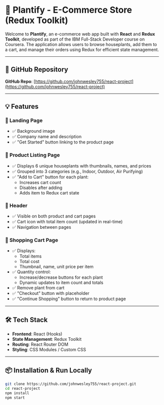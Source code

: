 # 🌿 Plantify - E-Commerce Store (Redux Toolkit)

Welcome to **Plantify**, an e-commerce web app built with **React** and **Redux Toolkit**, developed as part of the IBM Full-Stack Developer course on Coursera. The application allows users to browse houseplants, add them to a cart, and manage their orders using Redux for efficient state management.


---

## 📁 GitHub Repository

**GitHub Repo**: [https://github.com/johnwesley755/react-project](https://github.com/johnwesley755/react-project)

---

## 💡 Features

### 🔸 Landing Page
- ✅ Background image
- ✅ Company name and description
- ✅ "Get Started" button linking to the product page

### 🔸 Product Listing Page
- ✅ Displays 6 unique houseplants with thumbnails, names, and prices
- ✅ Grouped into 3 categories (e.g., Indoor, Outdoor, Air Purifying)
- ✅ "Add to Cart" button for each plant:
  - Increases cart count
  - Disables after adding
  - Adds item to Redux cart state

### 🔸 Header
- ✅ Visible on both product and cart pages
- ✅ Cart icon with total item count (updated in real-time)
- ✅ Navigation between pages

### 🔸 Shopping Cart Page
- ✅ Displays:
  - Total items
  - Total cost
  - Thumbnail, name, unit price per item
- ✅ Quantity control:
  - Increase/decrease buttons for each plant
  - Dynamic updates to item count and totals
- ✅ Remove plant from cart
- ✅ "Checkout" button with placeholder
- ✅ "Continue Shopping" button to return to product page

---

## 🛠️ Tech Stack

- **Frontend**: React (Hooks)
- **State Management**: Redux Toolkit
- **Routing**: React Router DOM
- **Styling**: CSS Modules / Custom CSS

---

## 📦 Installation & Run Locally

```bash
git clone https://github.com/johnwesley755/react-project.git
cd react-project
npm install
npm start
